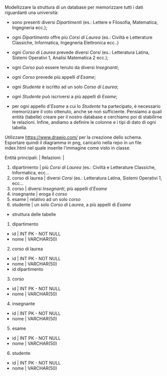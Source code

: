 Modellizzare la struttura di un database per memorizzare tutti i dati riguardanti una università:
- sono presenti diversi *Dipartimenti* (es.: Lettere e Filosofia, Matematica, Ingegneria ecc.);

- ogni *Dipartimento* offre più *Corsi di Laurea* (es.: Civiltà e Letterature Classiche, Informatica, Ingegneria Elettronica ecc..)

- ogni *Corso di Laurea* prevede diversi *Corsi* (es.: Letteratura Latina, Sistemi Operativi 1, Analisi Matematica 2 ecc.);

- ogni *Corso* può essere tenuto da diversi *Insegnanti*;

- ogni *Corso* prevede più appelli d'*Esame*;

- ogni *Studente* è iscritto ad un solo *Corso di Laurea*;

- ogni *Studente* può iscriversi a più appelli di *Esame*;

- per ogni appello d'*Esame* a cui lo *Studente* ha partecipato, è necessario memorizzare il voto ottenuto, anche se non sufficiente. Pensiamo a quali entità (tabelle) creare per il nostro database e cerchiamo poi di stabilirne le relazioni. Infine, andiamo a definire le colonne e i tipi di dato di ogni tabella.

Utilizzare https://www.drawio.com/ per la creazione dello schema.
Esportare quindi il diagramma in png, caricarlo nella repo in un file index.html  nel quale inserite l'immagine come visto in classe.


Entità principali:          | Relazioni:
                            |
1. dipartimento             | più *Corsi di Laurea* (es.: Civiltà e Letterature Classiche, Informatica, ecc...
2. corso di laurea          | diversi *Corsi* (es.: Letteratura Latina, Sistemi Operativi 1, ecc...
3. corso                    | diversi *Insegnanti*, più appelli d'*Esame*
4. insegnante               | eroga il *corso*
5. esame                    | relativo ad un solo *corso*
6. studente                 | un solo *Corso di Laurea*, a più appelli di *Esame*

- struttura delle tabelle

1. dipartimento
- id        | INT PK - NOT NULL
- nome      | VARCHAR(50)

2. corso di laurea
- id        | INT PK - NOT NULL
- nome      | VARCHAR(50)
- id dipartimento

3. corso
- id        | INT PK - NOT NULL
- nome      | VARCHAR(50)

4. insegnante
- id        | INT PK - NOT NULL
- nome      | VARCHAR(50)

5. esame
- id        | INT PK - NOT NULL
- nome      | VARCHAR(50)

6. studente
- id        | INT PK - NOT NULL
- nome      | VARCHAR(50)